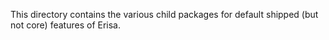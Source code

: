 This directory contains the various child packages for default shipped (but not core) features of Erisa.
